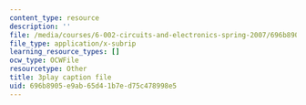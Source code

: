 ```yaml
---
content_type: resource
description: ''
file: /media/courses/6-002-circuits-and-electronics-spring-2007/696b8905e9ab65d41b7ed75c478998e5_wNuBD4PYWvs.srt
file_type: application/x-subrip
learning_resource_types: []
ocw_type: OCWFile
resourcetype: Other
title: 3play caption file
uid: 696b8905-e9ab-65d4-1b7e-d75c478998e5
---
```

